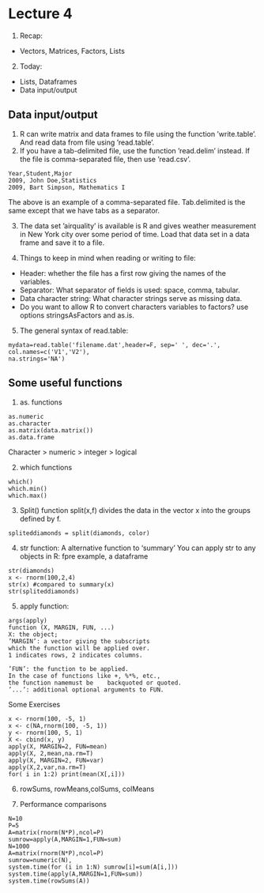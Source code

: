 # Lecture 4
1. Recap:
  - Vectors, Matrices, Factors, Lists

2. Today:
  - Lists, Dataframes
  - Data input/output

## Data input/output
1. R can write matrix and data frames to file using the function ’write.table’.
And read data from file using ’read.table’.
2. If you have a tab-delimited file, use the function ’read.delim’ instead.
If the file is comma-separated file, then use ’read.csv’.
```
Year,Student,Major
2009, John Doe,Statistics
2009, Bart Simpson, Mathematics I
```
The above is an example of a comma-separated file. Tab.delimited is the same
except that we have tabs as a separator.

3. The data set ’airquality’ is available is R and gives weather measurement in
New York city over some period of time. Load that data set in a data frame and
save it to a file.

4. Things to keep in mind when reading or writing to file:
  - Header: whether the file has a first row giving the names of the variables.
  - Separator: What separator of fields is used: space, comma, tabular.
  - Data character string: What character strings serve as missing data.
  -  Do you want to allow R to convert characters variables to factors? use options stringsAsFactors and as.is.

5. The general syntax of read.table:
```
mydata=read.table('filename.dat',header=F, sep=' ', dec='.', col.names=c('V1','V2'),
na.strings='NA')
```

## Some useful functions
1. as. functions
```
as.numeric
as.character
as.matrix(data.matrix())
as.data.frame
```
Character > numeric > integer > logical

2. which functions
```
which()
which.min()
which.max()
```

3. Split() function
split(x,f) divides the data in the vector x into the groups defined by f.
```
spliteddiamonds = split(diamonds, color)
```

4. str function: A alternative function to ‘summary’
You can apply str to any objects in R: fpre example, a dataframe
```
str(diamonds)
x <- rnorm(100,2,4)
str(x) #compared to summary(x)
str(spliteddiamonds)
```

5. apply function:
```
args(apply)
function (X, MARGIN, FUN, ...)
X: the object;
’MARGIN’: a vector giving the subscripts
which the function will be applied over.
1 indicates rows, 2 indicates columns.

’FUN’: the function to be applied.
In the case of functions like +, %*%, etc.,
the function namemust be	backquoted or quoted.
’...’: additional optional arguments to FUN.
```
Some Exercises
```
x <- rnorm(100, -5, 1)
x <- c(NA,rnorm(100, -5, 1))
y <- rnorm(100, 5, 1)
X <- cbind(x, y)
apply(X, MARGIN=2, FUN=mean)
apply(X, 2,mean,na.rm=T)
apply(X, MARGIN=2, FUN=var)
apply(X,2,var,na.rm=T)
for( i in 1:2) print(mean(X[,i]))
```

6. rowSums, rowMeans,colSums, colMeans

7. Performance comparisons
```
N=10
P=5
A=matrix(rnorm(N*P),ncol=P)
sumrow=apply(A,MARGIN=1,FUN=sum)
N=1000
A=matrix(rnorm(N*P),ncol=P)
sumrow=numeric(N),
system.time(for (i in 1:N) sumrow[i]=sum(A[i,]))
system.time(apply(A,MARGIN=1,FUN=sum))
system.time(rowSums(A))
```
